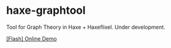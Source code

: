 # haxe-graphtool
Tool for Graph Theory in Haxe + Haxeflixel. Under development.


[[Flash] Online Demo](https://868a88ae-a-62cb3a1a-s-sites.googlegroups.com/site/indieandcode/home/flash-files/HaxeGraphs.swf?attachauth=ANoY7cqjgJN2OnLsk5rgAO4V7qix_b7lU-NdffpRZ0Dfg5B4jiD0HXTghCiFT2x86Rih-QJbrQhaeKSeAFJ3N84uUm4akMNIj2j2NvXbM4i0gpFTXpc3WdmcVoYuw5BM6LLhVppOK9kcsPixd5D8lZfxkkGS9iQyprbUVpub-dyXDnRauNnNOmO4x1JuzcjCT3o3Xk25r7wtf7dHFCzVZQIgE3a2owaQ1FRy0OZ4pMGaVC2rG9UPLME%3D&attredirects=0)

